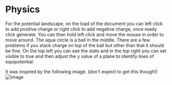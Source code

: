 # Physics

For the potential landscape, on the load of the document you can left click to add positive charge or right click to add negative charge, once ready click generate. You can then hold left click and move the mouse in order to move around. The aqua circle is a ball in the middle. There are a few problems if you stack charge on top of the ball but other than that it should be fine. On the top left you can see the stats and in the top right you can set visible to true and then adjust the y value of a plane to identify lines of equipotential.

It was inspired by the following image. (don't expect to get this though!)
![image](https://github.com/Essem8006/Physics/assets/149950536/2312b6d8-16d0-4484-8ad1-a30b8e2080b8)
